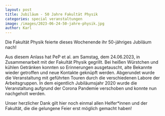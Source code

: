 ```yaml
---
layout: post
title: Jubiläum - 50 Jahre Fakultät Physik
categories: special veranstaltungen
image: /images/2023-06-24-50-jahre-physik.jpg
author: Karl
---
```


Die Fakultät Physik feierte dieses Wochenende ihr 50-jähriges Jubiläum nach!

Aus diesem Anlass hat PeP et al. am Samstag, dem 24.06.2023,
in Zusammenarbeit mit der Fakultät Physik gegrillt.
Bei heißen Würstchen und kühlen Getränken konnten so Erinnerungen ausgetauscht,
alte Bekannte wieder getroffen und neue Kontakte geknüpft werden.
Abgerundet wurde die Veranstaltung mit geführten Touren durch die
verschiedenen Labore der Arbeitsgruppen.
In dem eigentlich Jubiläumsjahr 2020 wurde die Veranstaltung aufgrund der
Corona Pandemie verschoben und konnte nun nachgeholt werden.

Unser herzlicher Dank gilt hier noch einmal allen Helfer\*innen und der Fakultät,
die die gelungene Feier erst möglich gemacht haben!
